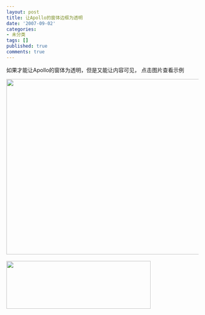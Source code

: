```yaml
---
layout: post
title: 让Apollo的窗体边框为透明
date: '2007-09-02'
categories:
- 未分类
tags: []
published: true
comments: true
---
```

<p><p>
如果才能让Apollo的窗体为透明，但是又能让内容可见， 点击图片查看示例
</p>
<p>
<a href="http://theflexblog.com/examples/apollo/nonrect/nonrect.air" target="_blank"><img src="/image.axd?picture=nonrect.jpg" alt="" width="630" height="459" /></a>&nbsp;<br />
<img src="/image.axd?picture=nonrect.gif" alt="" width="378" height="125" />
</p>
</p>
